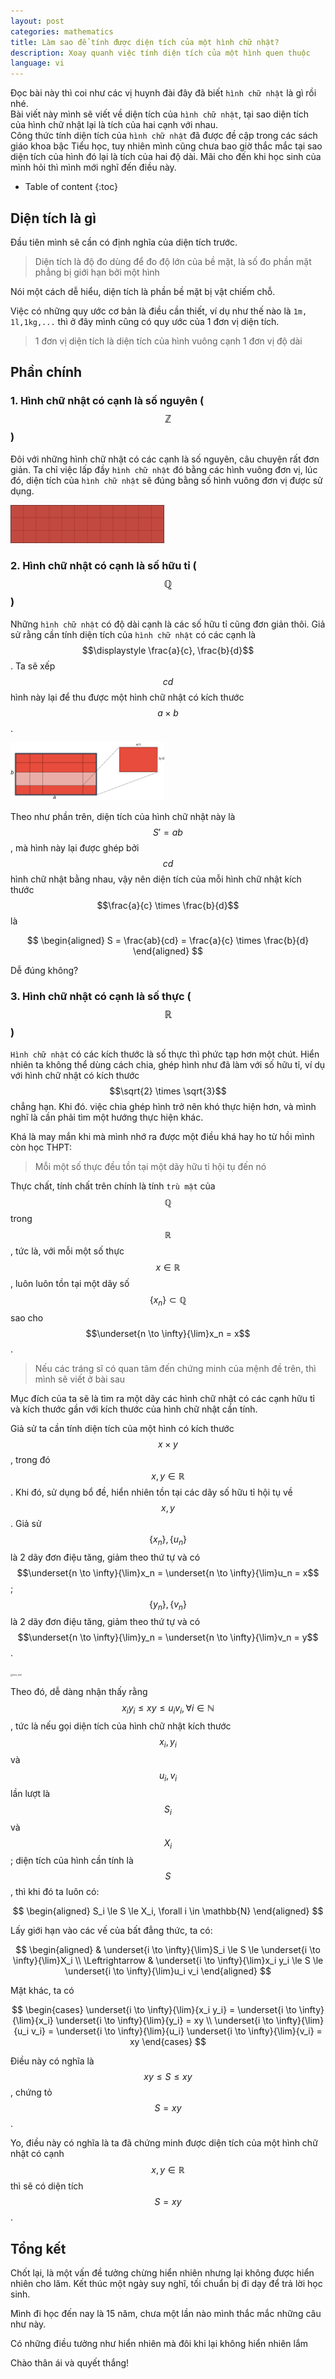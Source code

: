 ```yaml
---
layout: post
categories: mathematics
title: Làm sao để tính được diện tích của một hình chữ nhật?
description: Xoay quanh việc tính diện tích của một hình quen thuộc
language: vi
---
```



Đọc bài này thì coi như các vị huynh đài đây đã biết ```hình chữ nhật``` là gì rồi nhé.  
Bài viết này mình sẽ viết về diện tích của ```hình chữ nhật```, tại sao diện tích của hình chữ nhật lại là tích của hai cạnh với nhau.  
Công thức tính diện tích của ```hình chữ nhật``` đã được đề cập trong các sách giáo khoa bậc Tiểu học, tuy nhiên mình cũng chưa bao giờ thắc mắc tại sao diện tích của hình đó lại là tích của hai độ dài. Mãi cho đến khi học sinh của mình hỏi thì mình mới nghĩ đến điều này.

- Table of content
{:toc}

## Diện tích là gì

Đầu tiên mình sẽ cần có định nghĩa của diện tích trước.

> Diện tích là độ đo dùng để đo độ lớn của bề mặt, là số đo phần mặt phẳng bị giới hạn bởi một hình

Nói một cách dễ hiểu, diện tích là phần bề mặt bị vật chiếm chỗ.

Việc có những quy ước cơ bản là điều cần thiết, ví dụ như thế nào là `1m, 1l,1kg,...` thì ở đây mình cũng có quy ước của 1 đơn vị diện tích.  

> 1 đơn vị diện tích là diện tích của hình vuông cạnh 1 đơn vị độ dài

## Phần chính

### 1. Hình chữ nhật có cạnh là số nguyên ($$\mathbb{Z}$$)

Đôi với những hình chữ nhật có các cạnh là số nguyên, câu chuyện rất đơn giản. Ta chỉ việc lấp đầy ```hình chữ nhật``` đó bằng các hình vuông đơn vị, lúc đó, diện tích của ```hình chữ nhật``` sẽ đúng bằng số hình vuông đơn vị được sử dụng.

<img src="/post_image/mathematics/2020-04-16-area-of-a-rectangle.assets/rect_integer.png" alt="rect_integer" style="zoom:24%;" />

### 2. Hình chữ nhật có cạnh là số hữu tỉ ($$\mathbb{Q}$$)

Những ```hình chữ nhật``` có độ dài cạnh là các số hữu tỉ cũng đơn giản thôi. Giả sử rằng cần tính diện tích của ```hình chữ nhật``` có các cạnh là $$\displaystyle \frac{a}{c}, \frac{b}{d}$$.  Ta sẽ xếp $$cd$$ hình này lại để thu được một hình chữ nhật có kích thước $$a\times b$$. 

<img src="/post_image/mathematics/2020-04-16-area-of-a-rectangle.assets/rect_quotient.png" alt="rect_quotient" style="zoom:24%;" />

Theo như phần trên, diện tích của hình chữ nhật này là $$S' = ab$$, mà hình này lại được ghép bởi $$cd$$ hình chữ nhật bằng nhau, vậy nên diện tích của mỗi hình chữ nhật kích thước $$\frac{a}{c} \times \frac{b}{d}$$ là


$$
\begin{aligned}
S = \frac{ab}{cd} = \frac{a}{c} \times \frac{b}{d}
\end{aligned}
$$

Dễ đúng không?

### 3. Hình chữ nhật có cạnh là số thực ($$\mathbb{R}$$)

```Hình chữ nhật``` có các kích thước là số thực thì phức tạp hơn một chút. Hiển nhiên ta không thể dùng cách chia, ghép hình như đã làm với số hữu tỉ, ví dụ với hình chữ nhật có kích thước $$\sqrt{2} \times \sqrt{3}$$ chẳng hạn. Khi đó. việc chia ghép hình trở nên khó thực hiện hơn, và mình nghĩ là cần phải tìm một hướng thực hiện khác.

Khá là may mắn khi mà mình nhớ ra được một điều khá hay ho từ hồi mình còn học THPT:

> Mỗi một số thực đều tồn tại một dãy hữu tỉ hội tụ đến nó

Thực chất, tính chất trên chính là tính ```trù mật``` của $$\mathbb{Q}$$ trong $$\mathbb{R}$$, tức là, với mỗi một số thực $$x \in \mathbb{R}$$, luôn luôn tồn tại một dãy số $$\{x_n\} \subset \mathbb{Q}$$ sao cho $$\underset{n \to \infty}{\lim}x_n = x$$.

> Nếu các tráng sĩ có quan tâm đến chứng minh của mệnh đề trên, thì mình sẽ viết ở bài sau

Mục đích của ta sẽ là tìm ra một dãy các hình chữ nhật có các cạnh hữu tỉ và kích thước gần với kích thước của hình chữ nhật cần tính. 

Giả sử ta cần tính diện tích của một hình có kích thước $$x \times y$$, trong đó $$x, y \in \mathbb{R}$$. Khi đó, sử dụng bổ đề, hiển nhiên tồn tại các dãy số hữu tỉ hội tụ về $$x, y$$. Giả sử $$\{x_n\}, \{u_n\}$$ là 2 dãy đơn điệu tăng, giảm theo thứ tự và có $$\underset{n \to \infty}{\lim}x_n = \underset{n \to \infty}{\lim}u_n = x$$; $$\{y_n\}, \{v_n\}$$ là 2 dãy đơn điệu tăng, giảm theo thứ tự và có $$\underset{n \to \infty}{\lim}y_n = \underset{n \to \infty}{\lim}v_n = y$$.

<img src="/post_image/mathematics/2020-04-16-area-of-a-rectangle.assets/rect_real.png" alt="rect_real" style="zoom:24%;" />

Theo đó, dễ dàng nhận thấy rằng $$x_{i}y_{i} \le xy \le u_{i} v_{i}, \forall i \in \mathbb{N}$$, tức là nếu gọi diện tích của hình chữ nhật kích thước $$x_i, y_i$$ và $$u_i, v_i$$ lần lượt là $$S_i$$ và $$X_i$$; diện tích của hình cần tính là $$S$$, thì khi đó ta luôn có:

$$
\begin{aligned}
S_i \le S \le X_i, \forall i \in \mathbb{N}
\end{aligned}
$$


Lấy giới hạn vào các vế của bất đẳng thức, ta có:

$$
\begin{aligned}
& \underset{i \to \infty}{\lim}S_i \le S \le \underset{i \to \infty}{\lim}X_i \\
\Leftrightarrow & \underset{i \to \infty}{\lim}x_i y_i \le S \le \underset{i \to \infty}{\lim}u_i v_i
\end{aligned}
$$

Mặt khác, ta có

$$
\begin{cases}
\underset{i \to \infty}{\lim}{x_i y_i} = \underset{i \to \infty}{\lim}{x_i} \underset{i \to \infty}{\lim}{y_i} = xy \\
\underset{i \to \infty}{\lim}{u_i v_i} = \underset{i \to \infty}{\lim}{u_i} \underset{i \to \infty}{\lim}{v_i} = xy
\end{cases}
$$


Điều này có nghĩa là $$xy \le S \le xy$$, chứng tỏ $$S = xy$$.

Yo, điều này có nghĩa là ta đã chứng minh được diện tích của một hình chữ nhật có cạnh $$x, y \in \mathbb{R}$$ thì sẽ có diện tích $$S = xy$$.

## Tổng kết

Chốt lại, là một vấn đề tưởng chừng hiển nhiên nhưng lại không được hiển nhiên cho lăm. Kết thúc một ngày suy nghĩ, tối chuẩn bị đi dạy để trả lời học sinh.

Mình đi học đến nay là 15 năm, chưa một lần nào mình thắc mắc những câu như này.

Có những điều tưởng như hiển nhiên mà đôi khi lại không hiển nhiên lắm

Chào thân ái và quyết thắng!